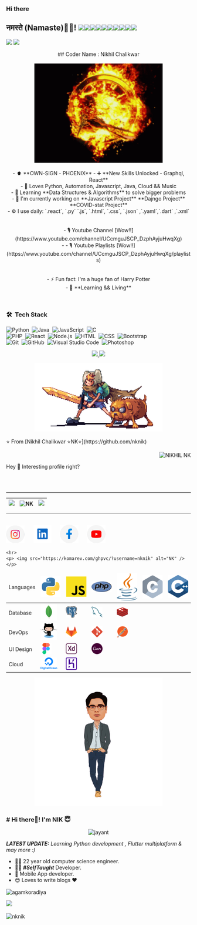 ### Hi there

<!--
**nknik/nknik** is a ✨ _special_ ✨ repository because its `README.md` (this file) appears on your GitHub profile.

Here are some ideas to get you started:

- 🔭 I’m currently working on ...
- 🌱 I’m currently learning ...
- 👯 I’m looking to collaborate on ...
- 🤔 I’m looking for help with ...
- 💬 Ask me about ...
- 📫 How to reach me: ...
- 😄 Pronouns: ...
- ⚡ Fun fact: ...
-->

<h2>नमस्ते (Namaste)🙏🏻! <img src="https://media.giphy.com/media/12oufCB0MyZ1Go/giphy.gif" width="50"><img src="https://media.giphy.com/media/12oufCB0MyZ1Go/giphy.gif" width="50"><img src="https://media.giphy.com/media/12oufCB0MyZ1Go/giphy.gif" width="50"><img src="https://media.giphy.com/media/12oufCB0MyZ1Go/giphy.gif" width="50"><img src="https://media.giphy.com/media/12oufCB0MyZ1Go/giphy.gif" width="50"><img src="https://media.giphy.com/media/12oufCB0MyZ1Go/giphy.gif" width="50"><img src="https://media.giphy.com/media/12oufCB0MyZ1Go/giphy.gif" width="50"><img src="https://media.giphy.com/media/12oufCB0MyZ1Go/giphy.gif" width="50"><img src="https://media.giphy.com/media/12oufCB0MyZ1Go/giphy.gif" width="50"><img src="https://media.giphy.com/media/12oufCB0MyZ1Go/giphy.gif" width="50"></h2>
  
[![](https://img.shields.io/badge/LinkedIn-NikhilChalikwar-blue)](https://www.linkedin.com/in/nikhil-chalikwar-32877418b/)
[![](https://img.shields.io/badge/Gmail-nikhilchalikwar@gmail.com-red)](mailto:nikhilchalikwarnk@gmail.com)

<p align="center">
  ## Coder Name : Nikhil Chalikwar<br><br>
  <img src="https://github.com/nknik/nknik/blob/main/tenor%20(1).gif" width="350" /> <br><br>
- ⬆ **OWN-SIGN - PHOENIX**
- ➕ **New Skills Unlocked - Graphql, React**<br>
- 🌱 Loves Python, Automation, Javascript, Java, Cloud && Music<br>
- 🚀 Learning **Data Structures & Algorithms** to solve bigger problems<br>
- 🏢 I'm currently working on **Javascript Project** **Dajngo Project** **COVID-stat Project**<br>
- ⚙️ I use daily: `.react`, `.py` `.js`, `.html`, `.css`, `.json` ,`.yaml`,`.dart` ,`.xml`<br><br><br>
- 🎙 Youtube Channel [Wow!!](https://www.youtube.com/channel/UCcmguJSCP_DzphAyjuHwqXg)<br>
- - 🎙 Youtube Playlists [Wow!!](https://www.youtube.com/channel/UCcmguJSCP_DzphAyjuHwqXg/playlists)<br><br><br>
- ⚡️ Fun fact: I'm a huge fan of Harry Potter<br>
- 📒 **Learning && Living**<br>
</p><br>

### 🛠 &nbsp;Tech Stack

![Python](https://img.shields.io/badge/-Python-333333?style=flat&logo=python)&nbsp;
![Java](https://img.shields.io/badge/-Java-333333?style=flat&logo=Java&logoColor=FFA518)&nbsp;
![JavaScript](https://img.shields.io/badge/-JavaScript-333333?style=flat&logo=javascript)&nbsp;
![C](https://img.shields.io/badge/-C-333333?style=flat&logo=C&logoColor=A8B9CC)&nbsp;<br>
![PHP](https://img.shields.io/badge/-PHP-333333?style=flat&logo=php)&nbsp;
![React](https://img.shields.io/badge/-React-333333?style=flat&logo=react)&nbsp;
![Node.js](https://img.shields.io/badge/-Node.js-333333?style=flat&logo=node.js)&nbsp;
![HTML](https://img.shields.io/badge/-HTML-333333?style=flat&logo=HTML5)&nbsp;
![CSS](https://img.shields.io/badge/-CSS-333333?style=flat&logo=CSS3&logoColor=1572B6)&nbsp;
![Bootstrap](https://img.shields.io/badge/-Bootstrap-333333?style=flat&logo=bootstrap&logoColor=563D7C)\
![Git](https://img.shields.io/badge/-Git-333333?style=flat&logo=git)&nbsp;
![GitHub](https://img.shields.io/badge/-GitHub-333333?style=flat&logo=github)&nbsp;
![Visual Studio Code](https://img.shields.io/badge/-Visual%20Studio%20Code-333333?style=flat&logo=visual-studio-code&logoColor=007ACC)&nbsp;
![Photoshop](https://img.shields.io/badge/-Photoshop-333333?style=flat&logo=adobe-photoshop)&nbsp;

<p align="center">
<a href="https://github.com/nknik">
  <img height="180em" src="https://github-readme-stats-eight-theta.vercel.app/api?username=nknik&show_icons=true&theme=react&include_all_commits=true&count_private=true "/>
  <img height="180em" src="https://github-readme-stats-eight-theta.vercel.app/api/top-langs/?username=nknik&layout=compact&langs_count=8&hide=java,r&theme=react "/>
</a>
</p>
<p align="center">
  
  <img src="https://github.com/nknik/nknik/blob/main/preview.gif" width="350" />
</p>
⭐️ From [Nikhil Chalikwar ⭐️NK⭐️](https://github.com/nknik)
<p align="right"> <img src="https://komarev.com/ghpvc/?username=nknik" alt="NIKHIL NK" /> </p>
<p>Hey 👋 Interesting profile right?</p>

<table>
  <thead>
    <th>
      <img src="https://github-readme-streak-stats.herokuapp.com/?user=nknik&theme=tokyonight">
    </th>
    <th><img align="center"
        src="https://github-readme-stats.vercel.app/api/top-langs/?username=nknik&layout=compact&theme=tokyonight"
        alt="NK" /></th> <br/> <br>
        <hr>
    <th><img src="https://github-readme-stats.vercel.app/api?username=nknik&theme=tokyonight"></th>
  </thead>
</table>
<hr>
<br>
<a href="https://www.instagram.com/nknik76/"><img src="assets/6097906e06490 4.png" width="50px;"></a>
&nbsp;&nbsp;&nbsp;&nbsp;
<a href="#"><img src="assets/Group 1.png" width="50px;"></a>
&nbsp;&nbsp;&nbsp;&nbsp;
<a href="#"> <img src="assets/6097906e06490 5.png"
  width="50px;"></a> &nbsp;&nbsp;&nbsp;&nbsp;
  <a href="#"> <img src="assets/6097906e06490 3.png"
    width="50px;"></a> &nbsp;&nbsp;&nbsp;&nbsp;
    <br>
    
    <hr>
    <p> <img src="https://komarev.com/ghpvc/?username=nknik" alt="NK" /> </p>

<!-- <img src="assets/Slide 16_9 - 1.jpg"> -->

<table>

  <thead>
    <td>Languages</td>
    <td><img src="skills/vscode-icons_file-type-python.png" width="60px;"></td>
    <td><img src="skills/logos_javascript.png" width="60px;"></td>
    <td><img src="skills/logos_php.png" width="60px;"></td>
    <td><img src="skills/logos_java.png" width="60px;"></td>
    <td><img src="skills/logos_c.png" width="60px;"></td>
    <td><img src="skills/logos_c-plusplus.png" width="60px;"></td>
  </thead>
  <tr>
    <td>Database</td>
    <td><img src="skills/vscode-icons_file-type-mongo.png" width="45px;"></td>
    <td><img src="skills/logos_postgresql.png" width="30px;"></td>
    <td><img src="skills/logos_mysql.png" width="30px;"></td>
    <td><img src="skills/logos_redis.png" width="30px;"></td>
  </tr>
  <tr>
    <td>DevOps</td>
    <td><img src="skills/logos_github-octocat.png" width="45px;"></td>
    <td><img src="skills/logos_gitlab.png" width="30px;"></td>
    <td><img src="skills/logos_git-icon.png" width="30px;"></td>
    <td><img src="skills/logos_postman.png" width="30px;"></td>
  </tr>
  <tr>
    <td>UI Design</td>
    <td><img src="skills/grommet-icons_figma.png" width="30px;"></td>
    <td><img src="skills/cib_adobe-xd.png" width="30px;"></td>
    <td><img src="skills/cib_canva.png" width="30px;"></td>
  </tr>

  <tr>
    <td>Cloud</td>
    <td><img src="skills/logos_digital-ocean.png" width="45px;"></td>
    <td><img src="skills/logos_heroku-icon.png" width="30px;"></td>
  </tr>
</table>
<p align="center">
  <img
    src="https://github.com/nknik/nknik/blob/main/slider-dec-v3.png"
    height="350px" />
</p>
 
### # Hi there👋! I'm NIK 😇
<p align="center"> <img src="https://komarev.com/ghpvc/?username=nknik" alt="jayant" /> </p>

_**LATEST UPDATE:**_ <i>Learning Python development , Flutter multiplatform & may more :) </i>

- 👨‍🎓 22 year old computer science engineer.
- 👨‍💻 **_#SelfTaught_** Developer.
- 📱 Mobile App developer.
- 😍 Loves to write blogs ❤️

<img align="center" src="https://github-readme-stats.vercel.app/api/top-langs/?username=nknik&layout=compact"
  alt="agamkoradiya" />

<img
  src="https://github-readme-stats.vercel.app/api?username=nknik&&show_icons=true&title_color=ffffff&icon_color=bb2acf&text_color=daf7dc&bg_color=151515">

<img align="center" src="https://github-readme-stats.vercel.app/api/top-langs/?username=nknik&theme=black-blue"
  alt="nknik" />
